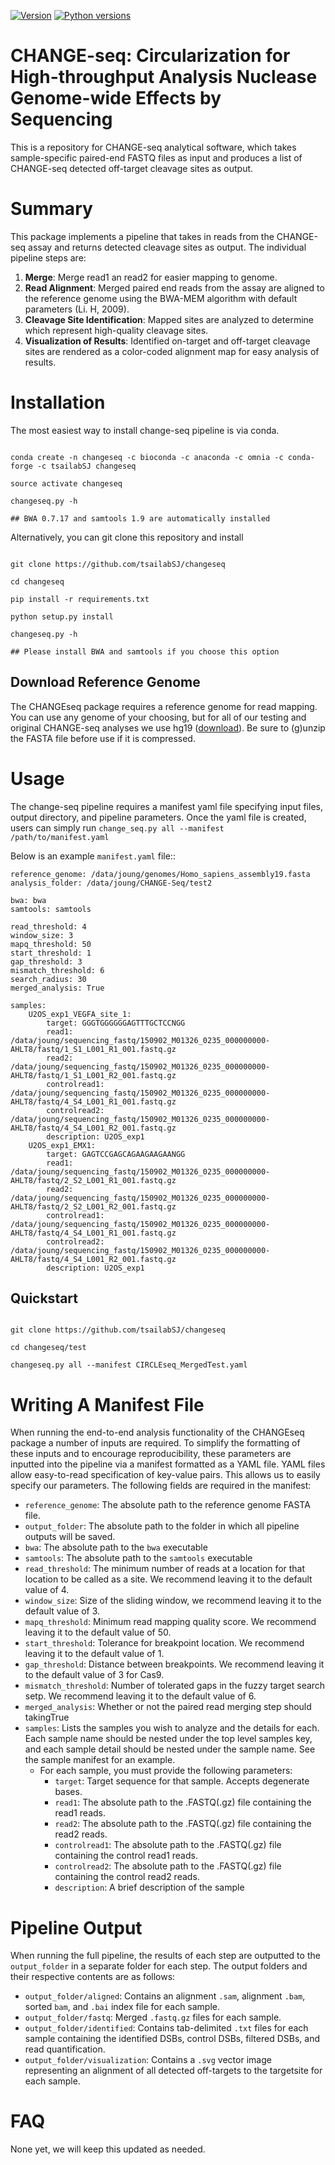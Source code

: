 
[![Version][version-shield]][version-url]
[![Python versions][python-shield]][python-url]

# CHANGE-seq: Circularization for High-throughput Analysis Nuclease Genome-wide Effects by Sequencing

This is a repository for CHANGE-seq analytical software, which takes sample-specific paired-end FASTQ files as input and produces a list of CHANGE-seq detected off-target cleavage sites as output.

# Summary

This package implements a pipeline that takes in reads from the CHANGE-seq assay and returns detected cleavage sites as output. The individual pipeline steps are:

1. **Merge**: Merge read1 an read2 for easier mapping to genome.
2. **Read Alignment**: Merged paired end reads from the assay are aligned to the reference genome using the BWA-MEM algorithm with default parameters (Li. H, 2009).
3. **Cleavage Site Identification**: Mapped sites are analyzed to determine which represent high-quality cleavage sites.
4. **Visualization of Results**: Identified on-target and off-target cleavage sites are rendered as a color-coded alignment map for easy analysis of results.

# Installation

The most easiest way to install change-seq pipeline is via conda.

```

conda create -n changeseq -c bioconda -c anaconda -c omnia -c conda-forge -c tsailabSJ changeseq

source activate changeseq

changeseq.py -h

## BWA 0.7.17 and samtools 1.9 are automatically installed

```

Alternatively, you can git clone this repository and install

```

git clone https://github.com/tsailabSJ/changeseq

cd changeseq

pip install -r requirements.txt

python setup.py install

changeseq.py -h

## Please install BWA and samtools if you choose this option

```

## Download Reference Genome

The CHANGEseq package requires a reference genome for read mapping. You can use any genome of your choosing, but for all of our testing and original CHANGE-seq analyses we use hg19 ([download](http://www.broadinstitute.org/ftp/pub/seq/references/Homo_sapiens_assembly19.fasta)). Be sure to (g)unzip the FASTA file before use if it is compressed.

# Usage

The change-seq pipeline requires a manifest yaml file specifying input files, output directory, and pipeline parameters. Once the yaml file is created, users can simply run ``change_seq.py all --manifest /path/to/manifest.yaml``


Below is an example ``manifest.yaml`` file::

    reference_genome: /data/joung/genomes/Homo_sapiens_assembly19.fasta
    analysis_folder: /data/joung/CHANGE-Seq/test2
    
    bwa: bwa
    samtools: samtools
    
    read_threshold: 4
    window_size: 3
    mapq_threshold: 50
    start_threshold: 1
    gap_threshold: 3
    mismatch_threshold: 6
    search_radius: 30
    merged_analysis: True
    
    samples:
        U2OS_exp1_VEGFA_site_1:
            target: GGGTGGGGGGAGTTTGCTCCNGG
            read1: /data/joung/sequencing_fastq/150902_M01326_0235_000000000-AHLT8/fastq/1_S1_L001_R1_001.fastq.gz
            read2: /data/joung/sequencing_fastq/150902_M01326_0235_000000000-AHLT8/fastq/1_S1_L001_R2_001.fastq.gz
            controlread1: /data/joung/sequencing_fastq/150902_M01326_0235_000000000-AHLT8/fastq/4_S4_L001_R1_001.fastq.gz
            controlread2: /data/joung/sequencing_fastq/150902_M01326_0235_000000000-AHLT8/fastq/4_S4_L001_R2_001.fastq.gz
            description: U2OS_exp1
        U2OS_exp1_EMX1:
            target: GAGTCCGAGCAGAAGAAGAANGG
            read1: /data/joung/sequencing_fastq/150902_M01326_0235_000000000-AHLT8/fastq/2_S2_L001_R1_001.fastq.gz
            read2: /data/joung/sequencing_fastq/150902_M01326_0235_000000000-AHLT8/fastq/2_S2_L001_R2_001.fastq.gz
            controlread1: /data/joung/sequencing_fastq/150902_M01326_0235_000000000-AHLT8/fastq/4_S4_L001_R1_001.fastq.gz
            controlread2: /data/joung/sequencing_fastq/150902_M01326_0235_000000000-AHLT8/fastq/4_S4_L001_R2_001.fastq.gz
            description: U2OS_exp1

## Quickstart

```

git clone https://github.com/tsailabSJ/changeseq

cd changeseq/test

changeseq.py all --manifest CIRCLEseq_MergedTest.yaml

```

# Writing A Manifest File
When running the end-to-end analysis functionality of the CHANGEseq package a number of inputs are required. To simplify the formatting of these inputs and to encourage reproducibility, these parameters are inputted into the pipeline via a manifest formatted as a YAML file. YAML files allow easy-to-read specification of key-value pairs. This allows us to easily specify our parameters. The following fields are required in the manifest:

- `reference_genome`: The absolute path to the reference genome FASTA file.
- `output_folder`: The absolute path to the folder in which all pipeline outputs will be saved.
- `bwa`: The absolute path to the `bwa` executable
- `samtools`: The absolute path to the `samtools` executable
- `read_threshold`: The minimum number of reads at a location for that location to be called as a site. We recommend leaving it to the default value of 4.
- `window_size`: Size of the sliding window, we recommend leaving it to the default value of 3.
- `mapq_threshold`: Minimum read mapping quality score. We recommend leaving it to the default value of 50.
- `start_threshold`: Tolerance for breakpoint location. We recommend leaving it to the default value of 1.
- `gap_threshold`: Distance between breakpoints. We recommend leaving it to the default value of 3 for Cas9.
- `mismatch_threshold`: Number of tolerated gaps in the fuzzy target search setp. We recommend leaving it to the default value of 6.
- `merged_analysis`: Whether or not the paired read merging step should takingTrue
- `samples`: Lists the samples you wish to analyze and the details for each. Each sample name should be nested under the top level samples key, and each sample detail should be nested under the sample name. See the sample manifest for an example.
    - For each sample, you must provide the following parameters:
        - `target`: Target sequence for that sample. Accepts degenerate bases.
        - `read1`: The absolute path to the .FASTQ(.gz) file containing the read1 reads.
        - `read2`: The absolute path to the .FASTQ(.gz) file containing the read2 reads.
        - `controlread1`: The absolute path to the .FASTQ(.gz) file containing the control read1 reads.
        - `controlread2`: The absolute path to the .FASTQ(.gz) file containing the control read2 reads.
        - `description`: A brief description of the sample


# Pipeline Output
When running the full pipeline, the results of each step are outputted to the `output_folder` in a separate folder for each step. The output folders and their respective contents are as follows:

- `output_folder/aligned`: Contains an alignment `.sam`, alignment `.bam`, sorted `bam`, and `.bai` index file for each sample.
- `output_folder/fastq`: Merged `.fastq.gz` files for each sample.
- `output_folder/identified`: Contains tab-delimited `.txt` files for each sample containing the identified DSBs, control DSBs, filtered DSBs, and read quantification.
- `output_folder/visualization`: Contains a `.svg` vector image representing an alignment of all detected off-targets to the targetsite for each sample.

# FAQ

None yet, we will keep this updated as needed.

[version-shield]: https://img.shields.io/conda/v/tsailabsj/changeseq.svg
[version-url]: https://anaconda.org/tsailabSJ/changeseq
[python-shield]: https://img.shields.io/pypi/pyversions/changeseq.svg
[python-url]: https://pypi.python.org/pypi/changeseq

